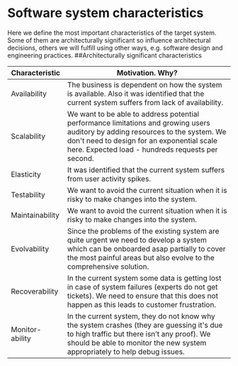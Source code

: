 # Software system characteristics
Here we define the most important characteristics of the target system. Some of them are architecturally significant so influence architectural decisions, others we will fulfill using other ways, e.g. software design and engineering practices.
##Architecturally significant characteristics

| Characteristic | Motivation. Why? |
|---|---|
| Availability | The business is dependent on how the system is available. Also it was identified that the current system suffers from lack of availability. |
| Scalability | We want to be able to address potential performance limitations and growing users auditory by adding resources to the system. We don't need to design for an exponential scale here. Expected load - hundreds requests per second.|
| Elasticity | It was identified that the current system suffers from user activity spikes. |
| Testability | We want to avoid the current situation when it is risky to make changes into the system. |
| Maintainability | We want to avoid the current situation when it is risky to make changes into the system. |
| Evolvability | Since the problems of the existing system are quite urgent we need to develop a system which can be onboarded asap partially to cover the most painful areas but also evolve to the comprehensive solution. |
| Recoverability | In the current system some data is getting lost in case of system failures (experts do not get tickets). We need to ensure that this does not happen as this leads to customer frustration. |
| Monitor-ability | In the current system, they do not know why the system crashes (they are guessing it's due to high traffic but there isn’t any proof). We should be able to monitor the new system appropriately to help debug issues. |

